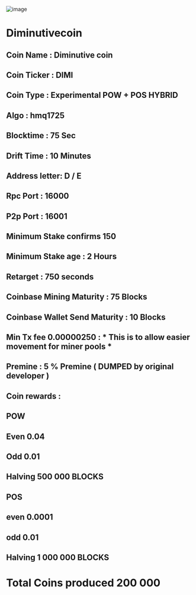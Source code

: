 ![image](https://i.imgur.com/FqZU0oy.png)
# Diminutivecoin

## Coin Name : Diminutive coin
## Coin Ticker : DIMI 
## Coin Type : Experimental POW + POS HYBRID
## Algo : hmq1725
## Blocktime : 75 Sec
## Drift Time : 10 Minutes
## Address letter: D / E
## Rpc Port : 16000 
## P2p Port : 16001
## Minimum Stake confirms 150
## Minimum Stake age : 2 Hours 
## Retarget : 750 seconds
## Coinbase Mining Maturity : 75 Blocks
## Coinbase Wallet Send Maturity : 10 Blocks
## Min Tx fee 0.00000250 : * This is to allow easier movement for miner pools * 
## Premine : 5 % Premine ( DUMPED by original developer )
## Coin rewards :
## POW  
## Even 0.04 
## Odd 0.01 
## Halving 500 000 BLOCKS
## POS 
## even 0.0001
## odd 0.01
## Halving 1 000 000 BLOCKS
# Total Coins produced 200 000
